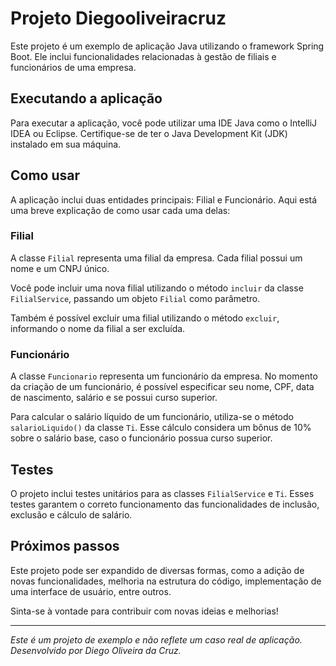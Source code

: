 # Projeto Diegooliveiracruz

Este projeto é um exemplo de aplicação Java utilizando o framework Spring Boot. Ele inclui funcionalidades relacionadas à gestão de filiais e funcionários de uma empresa.

## Executando a aplicação

Para executar a aplicação, você pode utilizar uma IDE Java como o IntelliJ IDEA ou Eclipse. Certifique-se de ter o Java Development Kit (JDK) instalado em sua máquina.

## Como usar

A aplicação inclui duas entidades principais: Filial e Funcionário. Aqui está uma breve explicação de como usar cada uma delas:

### Filial

A classe `Filial` representa uma filial da empresa. Cada filial possui um nome e um CNPJ único. 

Você pode incluir uma nova filial utilizando o método `incluir` da classe `FilialService`, passando um objeto `Filial` como parâmetro.

Também é possível excluir uma filial utilizando o método `excluir`, informando o nome da filial a ser excluída.

### Funcionário

A classe `Funcionario` representa um funcionário da empresa. No momento da criação de um funcionário, é possível especificar seu nome, CPF, data de nascimento, salário e se possui curso superior.

Para calcular o salário líquido de um funcionário, utiliza-se o método `salarioLiquido()` da classe `Ti`. Esse cálculo considera um bônus de 10% sobre o salário base, caso o funcionário possua curso superior.

## Testes

O projeto inclui testes unitários para as classes `FilialService` e `Ti`. Esses testes garantem o correto funcionamento das funcionalidades de inclusão, exclusão e cálculo de salário.

## Próximos passos

Este projeto pode ser expandido de diversas formas, como a adição de novas funcionalidades, melhoria na estrutura do código, implementação de uma interface de usuário, entre outros.

Sinta-se à vontade para contribuir com novas ideias e melhorias!

---
*Este é um projeto de exemplo e não reflete um caso real de aplicação. Desenvolvido por Diego Oliveira da Cruz.*
